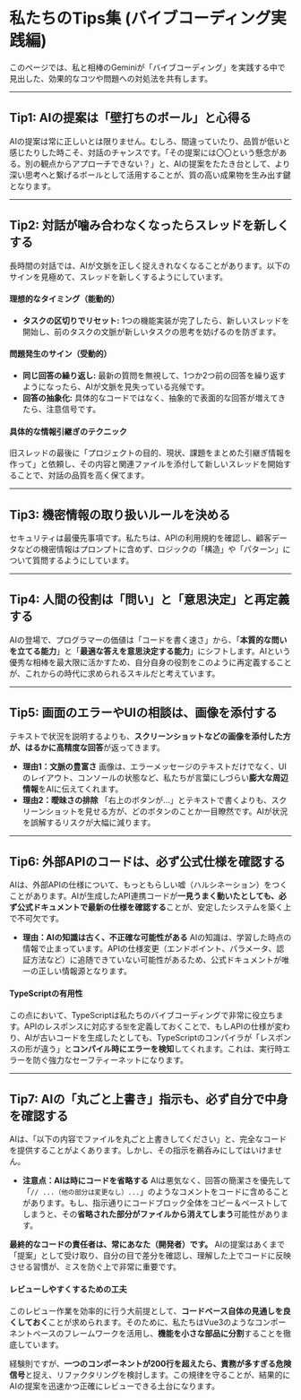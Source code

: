 # 私たちのTips集 (バイブコーディング実践編)

このページでは、私と相棒のGeminiが「バイブコーディング」を実践する中で見出した、効果的なコツや問題への対処法を共有します。

---

## Tip1: AIの提案は「壁打ちのボール」と心得る

AIの提案は常に正しいとは限りません。むしろ、間違っていたり、品質が低いと感じたりした時こそ、対話のチャンスです。「その提案には〇〇という懸念がある。別の観点からアプローチできない？」と、AIの提案をたたき台として、より深い思考へと繋げるボールとして活用することが、質の高い成果物を生み出す鍵となります。

---

## Tip2: 対話が噛み合わなくなったらスレッドを新しくする

長時間の対話では、AIが文脈を正しく捉えきれなくなることがあります。以下のサインを見極めて、スレッドを新しくするようにしています。

#### **理想的なタイミング（能動的）**
-   **タスクの区切りでリセット:** 1つの機能実装が完了したら、新しいスレッドを開始し、前のタスクの文脈が新しいタスクの思考を妨げるのを防ぎます。

#### **問題発生のサイン（受動的）**
-   **同じ回答の繰り返し:** 最新の質問を無視して、1つか2つ前の回答を繰り返すようになったら、AIが文脈を見失っている兆候です。
-   **回答の抽象化:** 具体的なコードではなく、抽象的で表面的な回答が増えてきたら、注意信号です。

#### **具体的な情報引継ぎのテクニック**
旧スレッドの最後に「プロジェクトの目的、現状、課題をまとめた引継ぎ情報を作って」と依頼し、その内容と関連ファイルを添付して新しいスレッドを開始することで、対話の品質を高く保てます。

---

## Tip3: 機密情報の取り扱いルールを決める

セキュリティは最優先事項です。私たちは、APIの利用規約を確認し、顧客データなどの機密情報はプロンプトに含めず、ロジックの「構造」や「パターン」について質問するようにしています。

---

## Tip4: 人間の役割は「問い」と「意思決定」と再定義する

AIの登場で、プログラマーの価値は「コードを書く速さ」から、「**本質的な問いを立てる能力**」と「**最適な答えを意思決定する能力**」にシフトします。AIという優秀な相棒を最大限に活かすため、自分自身の役割をこのように再定義することが、これからの時代に求められるスキルだと考えています。

---

## Tip5: 画面のエラーやUIの相談は、画像を添付する

テキストで状況を説明するよりも、**スクリーンショットなどの画像を添付した方が、はるかに高精度な回答**が返ってきます。

-   **理由1：文脈の豊富さ**
    画像は、エラーメッセージのテキストだけでなく、UIのレイアウト、コンソールの状態など、私たちが言葉にしづらい**膨大な周辺情報**をAIに伝えてくれます。
-   **理由2：曖昧さの排除**
    「右上のボタンが...」とテキストで書くよりも、スクリーンショットを見せる方が、どのボタンのことか一目瞭然です。AIが状況を誤解するリスクが大幅に減ります。

---

## Tip6: 外部APIのコードは、必ず公式仕様を確認する

AIは、外部APIの仕様について、もっともらしい嘘（ハルシネーション）をつくことがあります。AIが生成したAPI連携コードが**一見うまく動いたとしても、必ず公式ドキュメントで最新の仕様を確認する**ことが、安定したシステムを築く上で不可欠です。

-   **理由：AIの知識は古く、不正確な可能性がある**
    AIの知識は、学習した時点の情報で止まっています。APIの仕様変更（エンドポイント、パラメータ、認証方法など）に追随できていない可能性があるため、公式ドキュメントが唯一の正しい情報源となります。

#### **TypeScriptの有用性**
この点において、TypeScriptは私たちのバイブコーディングで非常に役立ちます。APIのレスポンスに対応する`型`を定義しておくことで、もしAPIの仕様が変わり、AIが古いコードを生成したとしても、TypeScriptのコンパイラが「レスポンスの形が違う」と**コンパイル時にエラーを検知**してくれます。これは、実行時エラーを防ぐ強力なセーフティーネットになります。

---

## Tip7: AIの「丸ごと上書き」指示も、必ず自分で中身を確認する

AIは、「以下の内容でファイルを丸ごと上書きしてください」と、完全なコードを提供することがよくあります。しかし、その指示を鵜呑みにしてはいけません。

-   **注意点：AIは時にコードを省略する**
    AIは悪気なく、回答の簡潔さを優先して「`// ...（他の部分は変更なし）...`」のようなコメントをコードに含めることがあります。もし、指示通りにコードブロック全体をコピー＆ペーストしてしまうと、その**省略された部分がファイルから消えてしまう**可能性があります。

**最終的なコードの責任者は、常にあなた（開発者）です。** AIの提案はあくまで「提案」として受け取り、自分の目で差分を確認し、理解した上でコードに反映させる習慣が、ミスを防ぐ上で非常に重要です。

#### **レビューしやすくするための工夫**
このレビュー作業を効率的に行う大前提として、**コードベース自体の見通しを良くしておく**ことが求められます。そのために、私たちはVue3のようなコンポーネントベースのフレームワークを活用し、**機能を小さな部品に分割**することを徹底しています。

経験則ですが、**一つのコンポーネントが200行を超えたら、責務が多すぎる危険信号**と捉え、リファクタリングを検討します。この規律を守ることが、結果的にAIの提案を迅速かつ正確にレビューできる土台になります。